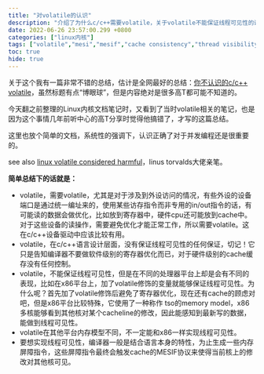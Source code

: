 ```yaml
---
title: "对volatile的认识"
description: "介绍了为什么c/c++需要volatile，关于volatile不能保证线程可见性的说明，以及为什么在x86上似乎可以做到线程可见性的释疑，最后简单提了下mesif来说明线程可见性是要依附于cache一致性协议的。"
date: 2022-06-26 23:57:00.299 +0800
categories: ["linux内核"]
tags: ["volatile","mesi","mesif","cache consistency","thread visibility"]
toc: true
hide: true
---
```




关于这个我有一篇非常不错的总结，估计是全网最好的总结：[你不认识的c/c++ volatile](https://www.hitzhangjie.pro/blog/%E4%BD%A0%E4%B8%8D%E8%AE%A4%E8%AF%86%E7%9A%84cc-volatile/)，虽然标题有点“博眼球”，但是内容绝对是很多高T都可能不知道的。

今天翻之前整理的Linux内核文档笔记时，又看到了当时volatile相关的笔记，也是因为这个事情几年前听中心的高T分享时觉得他搞错了，才写的这篇总结。

这里也放个简单的文档，系统性的强调下，认识正确了对于并发编程还是很重要的。

see also [linux volatile considered harmful](https://sourcegraph.com/github.com/torvalds/linux/-/blob/Documentation/process/volatile-considered-harmful.rst)，linus torvalds大佬亲笔。

**简单总结下的话就是：**

- volatile，需要volatile，尤其是对于涉及到外设访问的情况，有些外设的设备端口是通过统一编址来的，使用某些访存指令而非专用的in/out指令的话，有可能读的数据会做优化，比如放到寄存器中，硬件cpu还可能放到cache中。对于这些设备的读操作，需要避免优化才能正常工作，所以需要volatile。这在c/c++设备驱动中应该比较有用。
- volatile，在c/c++语言设计层面，没有保证线程可见性的任何保证，切记！它只是告知编译器不要做软件级别的寄存器优化而已，对于硬件级别的cache缓存没有任何控制。
- volatile，不能保证线程可见性，但是在不同的处理器平台上却是会有不同的表现，比如在x86平台上，加了volatile修饰的变量就能够保证线程可见性。为什么呢？首先加了volatile修饰后避免了寄存器优化，现在还有cache的顾虑对吧，但是x86平台比较特殊，它使用了一种称作 tso的memory model，x86多核能够看到其他核对某个cacheline的修改，因此能感知到最新写的数据，能做到线程可见性。
- volatile在其他平台内存模型不同，不一定能和x86一样实现线程可见性。
- 要想实现线程可见性，编译器一般是结合语言本身的特性，为止生成一些内存屏障指令，这些屏障指令最终会触发cache的MESIF协议来使得当前核上的修改对其他核可见。

